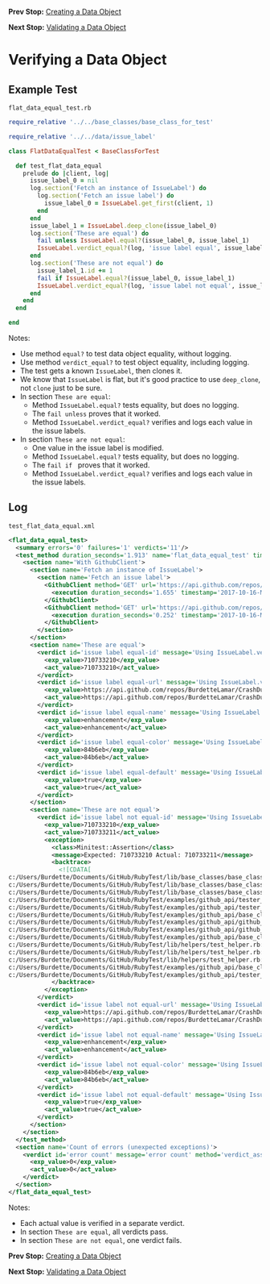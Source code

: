 <!--- GENERATED FILE, DO NOT EDIT --->
**Prev Stop:** [Creating a Data Object](./FlatDataNew.md#creating-a-data-object)

**Next Stop:** [Validating a Data Object](./FlatDataValid.md#validating-a-data-object)


# Verifying a Data Object

## Example Test

<code>flat_data_equal_test.rb</code>
```ruby
require_relative '../../base_classes/base_class_for_test'

require_relative '../../data/issue_label'

class FlatDataEqualTest < BaseClassForTest

  def test_flat_data_equal
    prelude do |client, log|
      issue_label_0 = nil
      log.section('Fetch an instance of IssueLabel') do
        log.section('Fetch an issue label') do
          issue_label_0 = IssueLabel.get_first(client, 1)
        end
      end
      issue_label_1 = IssueLabel.deep_clone(issue_label_0)
      log.section('These are equal') do
        fail unless IssueLabel.equal?(issue_label_0, issue_label_1)
        IssueLabel.verdict_equal?(log, 'issue label equal', issue_label_0, issue_label_1, 'Using IssueLabel.verdict_equal?')
      end
      log.section('These are not equal') do
        issue_label_1.id += 1
        fail if IssueLabel.equal?(issue_label_0, issue_label_1)
        IssueLabel.verdict_equal?(log, 'issue label not equal', issue_label_0, issue_label_1, 'Using IssueLabel.verdict_equal?')
      end
    end
  end

end
```

Notes:

- Use method `equal?` to test data object equality, without logging.
- Use method `verdict_equal?` to test object equality, including logging.
- The test gets a known `IssueLabel`, then clones it.
- We know that `IssueLabel` is flat, but it's good practice to use `deep_clone`, not `clone` just to be sure.
- In section `These are equal`:
  - Method `IssueLabel.equal?` tests equality, but does no logging.
  - The `fail unless` proves that it worked.
  - Method `IssueLabel.verdict_equal?` verifies and logs each value in the issue labels.
- In section `These are not equal`:
  - One value in the issue label is modified.
  - Method `IssueLabel.equal?` tests equality, but does no logging.
  - The `fail if ` proves that it worked.
  - Method `IssueLabel.verdict_equal?` verifies and logs each value in the issue labels.

## Log

<code>test_flat_data_equal.xml</code>
```xml
<flat_data_equal_test>
  <summary errors='0' failures='1' verdicts='11'/>
  <test_method duration_seconds='1.913' name='flat_data_equal_test' timestamp='2017-10-16-Mon-05.21.08.238'>
    <section name='With GithubClient'>
      <section name='Fetch an instance of IssueLabel'>
        <section name='Fetch an issue label'>
          <GithubClient method='GET' url='https://api.github.com/repos/BurdetteLamar/CrashDummy/issues/1/labels'>
            <execution duration_seconds='1.655' timestamp='2017-10-16-Mon-05.21.08.242'/>
          </GithubClient>
          <GithubClient method='GET' url='https://api.github.com/repos/BurdetteLamar/CrashDummy/issues/1/labels'>
            <execution duration_seconds='0.252' timestamp='2017-10-16-Mon-05.21.09.898'/>
          </GithubClient>
        </section>
      </section>
      <section name='These are equal'>
        <verdict id='issue label equal-id' message='Using IssueLabel.verdict_equal?' method='verdict_assert_equal?' outcome='passed' volatile='false'>
          <exp_value>710733210</exp_value>
          <act_value>710733210</act_value>
        </verdict>
        <verdict id='issue label equal-url' message='Using IssueLabel.verdict_equal?' method='verdict_assert_equal?' outcome='passed' volatile='false'>
          <exp_value>https://api.github.com/repos/BurdetteLamar/CrashDummy/labels/enhancement</exp_value>
          <act_value>https://api.github.com/repos/BurdetteLamar/CrashDummy/labels/enhancement</act_value>
        </verdict>
        <verdict id='issue label equal-name' message='Using IssueLabel.verdict_equal?' method='verdict_assert_equal?' outcome='passed' volatile='false'>
          <exp_value>enhancement</exp_value>
          <act_value>enhancement</act_value>
        </verdict>
        <verdict id='issue label equal-color' message='Using IssueLabel.verdict_equal?' method='verdict_assert_equal?' outcome='passed' volatile='false'>
          <exp_value>84b6eb</exp_value>
          <act_value>84b6eb</act_value>
        </verdict>
        <verdict id='issue label equal-default' message='Using IssueLabel.verdict_equal?' method='verdict_assert_equal?' outcome='passed' volatile='false'>
          <exp_value>true</exp_value>
          <act_value>true</act_value>
        </verdict>
      </section>
      <section name='These are not equal'>
        <verdict id='issue label not equal-id' message='Using IssueLabel.verdict_equal?' method='verdict_assert_equal?' outcome='failed' volatile='false'>
          <exp_value>710733210</exp_value>
          <act_value>710733211</act_value>
          <exception>
            <class>Minitest::Assertion</class>
            <message>Expected: 710733210 Actual: 710733211</message>
            <backtrace>
              <![CDATA[
c:/Users/Burdette/Documents/GitHub/RubyTest/lib/base_classes/base_class_for_data.rb:138:in `block in verdict_equal_recursive?'
c:/Users/Burdette/Documents/GitHub/RubyTest/lib/base_classes/base_class_for_data.rb:127:in `verdict_equal_recursive?'
c:/Users/Burdette/Documents/GitHub/RubyTest/lib/base_classes/base_class_for_data.rb:55:in `verdict_equal?'
c:/Users/Burdette/Documents/GitHub/RubyTest/examples/github_api/tester_tour/tests/flat_data_equal_test.rb:23:in `block (2 levels) in test_flat_data_equal'
c:/Users/Burdette/Documents/GitHub/RubyTest/examples/github_api/tester_tour/tests/flat_data_equal_test.rb:20:in `block in test_flat_data_equal'
c:/Users/Burdette/Documents/GitHub/RubyTest/examples/github_api/base_classes/base_class_for_test.rb:13:in `block (2 levels) in prelude'
c:/Users/Burdette/Documents/GitHub/RubyTest/examples/github_api/github_client.rb:18:in `block in with'
c:/Users/Burdette/Documents/GitHub/RubyTest/examples/github_api/github_client.rb:14:in `with'
c:/Users/Burdette/Documents/GitHub/RubyTest/examples/github_api/base_classes/base_class_for_test.rb:12:in `block in prelude'
c:/Users/Burdette/Documents/GitHub/RubyTest/lib/helpers/test_helper.rb:23:in `block (2 levels) in test'
c:/Users/Burdette/Documents/GitHub/RubyTest/lib/helpers/test_helper.rb:22:in `block in test'
c:/Users/Burdette/Documents/GitHub/RubyTest/lib/helpers/test_helper.rb:21:in `test'
c:/Users/Burdette/Documents/GitHub/RubyTest/examples/github_api/base_classes/base_class_for_test.rb:11:in `prelude'
c:/Users/Burdette/Documents/GitHub/RubyTest/examples/github_api/tester_tour/tests/flat_data_equal_test.rb:8:in `test_flat_data_equal']]>
            </backtrace>
          </exception>
        </verdict>
        <verdict id='issue label not equal-url' message='Using IssueLabel.verdict_equal?' method='verdict_assert_equal?' outcome='passed' volatile='false'>
          <exp_value>https://api.github.com/repos/BurdetteLamar/CrashDummy/labels/enhancement</exp_value>
          <act_value>https://api.github.com/repos/BurdetteLamar/CrashDummy/labels/enhancement</act_value>
        </verdict>
        <verdict id='issue label not equal-name' message='Using IssueLabel.verdict_equal?' method='verdict_assert_equal?' outcome='passed' volatile='false'>
          <exp_value>enhancement</exp_value>
          <act_value>enhancement</act_value>
        </verdict>
        <verdict id='issue label not equal-color' message='Using IssueLabel.verdict_equal?' method='verdict_assert_equal?' outcome='passed' volatile='false'>
          <exp_value>84b6eb</exp_value>
          <act_value>84b6eb</act_value>
        </verdict>
        <verdict id='issue label not equal-default' message='Using IssueLabel.verdict_equal?' method='verdict_assert_equal?' outcome='passed' volatile='false'>
          <exp_value>true</exp_value>
          <act_value>true</act_value>
        </verdict>
      </section>
    </section>
  </test_method>
  <section name='Count of errors (unexpected exceptions)'>
    <verdict id='error count' message='error count' method='verdict_assert_equal?' outcome='passed' volatile='true'>
      <exp_value>0</exp_value>
      <act_value>0</act_value>
    </verdict>
  </section>
</flat_data_equal_test>
```

Notes:

- Each actual value is verified in a separate verdict.
- In section `These are equal`, all verdicts pass.
- In section `These are not equal`, one verdict fails.

**Prev Stop:** [Creating a Data Object](./FlatDataNew.md#creating-a-data-object)

**Next Stop:** [Validating a Data Object](./FlatDataValid.md#validating-a-data-object)

